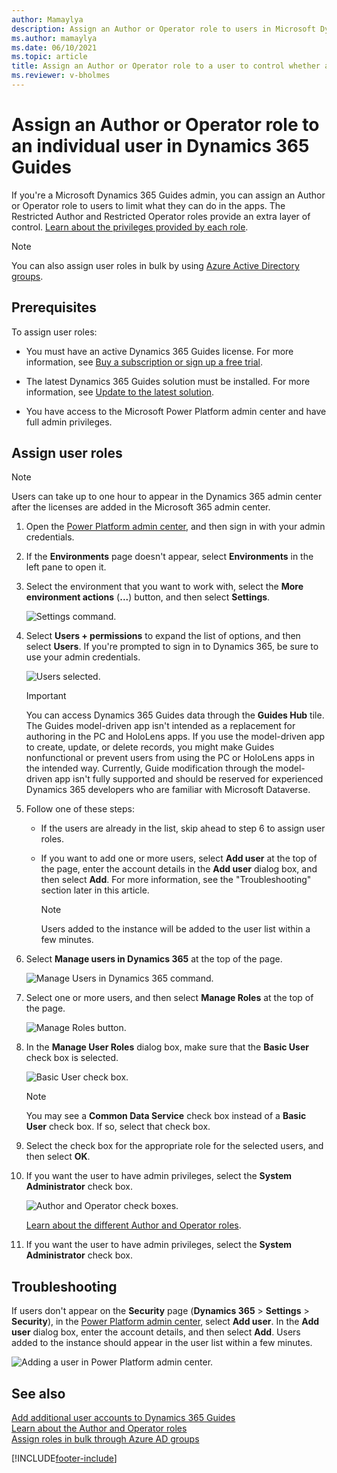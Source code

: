 ```yaml
---
author: Mamaylya
description: Assign an Author or Operator role to users in Microsoft Dynamics 365 Guides.
ms.author: mamaylya
ms.date: 06/10/2021
ms.topic: article
title: Assign an Author or Operator role to a user to control whether a user can author a guide or just view a guide
ms.reviewer: v-bholmes
---
```


# Assign an Author or Operator role to an individual user in Dynamics 365 Guides

If you're a Microsoft Dynamics 365 Guides admin, you can assign an Author or Operator role to users to limit what they can do in the apps. The Restricted Author and 
Restricted Operator roles provide an extra layer of control. [Learn about the privileges provided by each role](admin-role-types.md).

> [!NOTE]
> You can also assign user roles in bulk by using [Azure Active Directory groups](admin-assign-role-groups.md).

## Prerequisites

To assign user roles:

- You must have an active Dynamics 365 Guides license. For more information, see [Buy a subscription or sign up a free trial](setup-step-one.md).

- The latest Dynamics 365 Guides solution must be installed. For more information, see [Update to the latest solution](upgrade.md).

- You have access to the Microsoft Power Platform admin center and have full admin privileges.

## Assign user roles

> [!NOTE]
> Users can take up to one hour to appear in the Dynamics 365 admin center after the licenses are added in the Microsoft 365 admin center.

1. Open the [Power Platform admin center](https://admin.powerplatform.microsoft.com/environments), and then sign in with your admin credentials.

2. If the **Environments** page doesn't appear, select **Environments** in the left pane to open it.

3. Select the environment that you want to work with, select the **More environment actions** (**...**) button, and then select **Settings**.

    ![Settings command.](media/environment-settings.PNG "Settings command")

4. Select **Users + permissions** to expand the list of options, and then select **Users**. If you're prompted to sign in to Dynamics 365, be sure to use your admin credentials.

    ![Users selected.](media/users-setting.PNG "Users selected")

    > [!IMPORTANT]
    > You can access Dynamics 365 Guides data through the **Guides Hub** tile.  The Guides model-driven app isn't intended as a replacement for authoring in the PC and HoloLens apps. If you use the model-driven app to create, update, or delete records, you might make Guides nonfunctional or prevent users from using the PC or HoloLens apps in the intended way. Currently, Guide modification through the model-driven app isn't fully supported and should be reserved for experienced Dynamics 365 developers who are familiar with Microsoft Dataverse.

5. Follow one of these steps:

    - If the users are already in the list, skip ahead to step 6 to assign user roles.

    - If you want to add one or more users, select **Add user** at the top of the page, enter the account details in the **Add user** dialog box, and then select **Add**. For more information, see the "Troubleshooting" section later in this article.

        > [!NOTE]
        > Users added to the instance will be added to the user list within a few minutes.

6. Select **Manage users in Dynamics 365** at the top of the page.

   ![Manage Users in Dynamics 365 command.](media/select-manage-users.png "Manage Users in Dynamics 365 command")

7. Select one or more users, and then select **Manage Roles** at the top of the page.

    ![Manage Roles button.](media/select-manage-roles.PNG "Manage Roles button")

8. In the **Manage User Roles** dialog box, make sure that the **Basic User** check box is selected.

    ![Basic User check box.](media/basic-user-role.PNG "Basic User check box")

    > [!NOTE]
    > You may see a **Common Data Service** check box instead of a **Basic User** check box. If so, select that check box.

9. Select the check box for the appropriate role for the selected users, and then select **OK**.
 
10. If you want the user to have admin privileges, select the **System Administrator** check box. 

    ![Author and Operator check boxes.](media/select-role.PNG "Author and Operator check boxes")
    
    [Learn about the different Author and Operator roles](admin-role-types.md).

10. If you want the user to have admin privileges, select the **System Administrator** check box.

## Troubleshooting

If users don't appear on the **Security** page (**Dynamics 365** > **Settings** > **Security**), in the [Power Platform admin center](https://admin.powerplatform.microsoft.com/environments), select **Add user**. In the **Add user** dialog box, enter the account details, and then select **Add**. Users added to the instance should appear in the user list within a few minutes.

![Adding a user in Power Platform admin center.](media/add-user-4.PNG "Adding a user in Power Platform admin center")

## See also

[Add additional user accounts to Dynamics 365 Guides](add-users.md)<br>
[Learn about the Author and Operator roles](admin-role-types.md)<br>
[Assign roles in bulk through Azure AD groups](admin-assign-role-groups.md)

[!INCLUDE[footer-include](../includes/footer-banner.md)]
